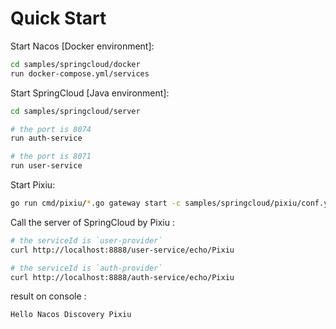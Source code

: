 # Quick Start

Start Nacos [Docker environment]:

```bash
cd samples/springcloud/docker
run docker-compose.yml/services
```

Start SpringCloud [Java environment]:

```bash
cd samples/springcloud/server

# the port is 8074
run auth-service

# the port is 8071
run user-service
```

Start Pixiu:

```bash
go run cmd/pixiu/*.go gateway start -c samples/springcloud/pixiu/conf.yaml
```

Call the server of SpringCloud by Pixiu :

```bash
# the serviceId is `user-provider`
curl http://localhost:8888/user-service/echo/Pixiu

# the serviceId is `auth-provider`
curl http://localhost:8888/auth-service/echo/Pixiu
```
result on console  : 
```log
Hello Nacos Discovery Pixiu
```
